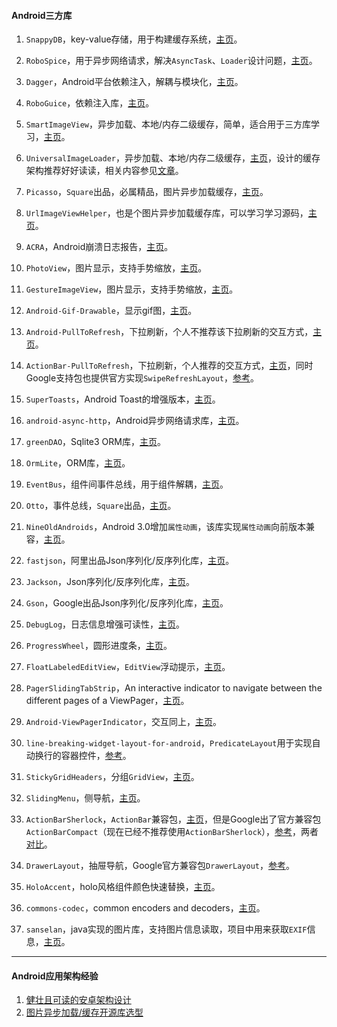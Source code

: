 #### Android三方库

1. `SnappyDB`，key-value存储，用于构建缓存系统，[主页][1]。
  
2. `RoboSpice`，用于异步网络请求，解决`AsyncTask`、`Loader`设计问题，[主页][2]。
  
3. `Dagger`，Android平台依赖注入，解耦与模块化，[主页][4]。
  
4. `RoboGuice`，依赖注入库，[主页][5]。
  
5. `SmartImageView`，异步加载、本地/内存二级缓存，简单，适合用于三方库学习，[主页][6]。
  
6. `UniversalImageLoader`，异步加载、本地/内存二级缓存，[主页][7]，设计的缓存架构推荐好好读读，相关内容参见[文章][8]。
  
7. `Picasso`，`Square`出品，必属精品，图片异步加载缓存，[主页][9]。
  
8. `UrlImageViewHelper`，也是个图片异步加载缓存库，可以学习学习源码，[主页][10]。
  
9. `ACRA`，Android崩溃日志报告，[主页][12]。
  
10. `PhotoView`，图片显示，支持手势缩放，[主页][13]。
  
11. `GestureImageView`，图片显示，支持手势缩放，[主页][14]。
  
12. `Android-Gif-Drawable`，显示gif图，[主页][15]。
  
13. `Android-PullToRefresh`，下拉刷新，个人不推荐该下拉刷新的交互方式，[主页][16]。
  
14. `ActionBar-PullToRefresh`，下拉刷新，个人推荐的交互方式，[主页][17]，同时Google支持包也提供官方实现`SwipeRefreshLayout`，[参考][18]。
  
15. `SuperToasts`，Android Toast的增强版本，[主页][19]。
  
16. `android-async-http`，Android异步网络请求库，[主页][20]。
  
17. `greenDAO`，Sqlite3 ORM库，[主页][21]。
  
18. `OrmLite`，ORM库，[主页][22]。
  
19. `EventBus`，组件间事件总线，用于组件解耦，[主页][23]。
  
20. `Otto`，事件总线，`Square`出品，[主页][24]。
  
21. `NineOldAndroids`，Android 3.0增加`属性动画`，该库实现`属性动画`向前版本兼容，[主页][25]。
  
22. `fastjson`，阿里出品Json序列化/反序列化库，[主页][26]。
  
23. `Jackson`，Json序列化/反序列化库，[主页][27]。
  
24. `Gson`，Google出品Json序列化/反序列化库，[主页][28]。
  
25. `DebugLog`，日志信息增强可读性，[主页][29]。
  
26. `ProgressWheel`，圆形进度条，[主页][30]。
  
27. `FloatLabeledEditView`，`EditView`浮动提示，[主页][31]。
  
28. `PagerSlidingTabStrip`，An interactive indicator to navigate between the different pages of a ViewPager，[主页][32]。
  
29. `Android-ViewPagerIndicator`，交互同上，[主页][33]。
  
30. `line-breaking-widget-layout-for-android`，`PredicateLayout`用于实现自动换行的容器控件，[参考][34]。
  
31. `StickyGridHeaders`，分组`GridView`，[主页][35]。
  
32. `SlidingMenu`，侧导航，[主页][36]。
  
33. `ActionBarSherlock`，`ActionBar`兼容包，[主页][37]，但是Google出了官方兼容包`ActionBarCompact`（现在已经不推荐使用`ActionBarSherlock`），[参考][38]，两者[对比][39]。
  
34. `DrawerLayout`，抽屉导航，Google官方兼容包`DrawerLayout`，[参考][40]。
  
35. `HoloAccent`，holo风格组件颜色快速替换，[主页][41]。
  
36. `commons-codec`，common encoders and decoders，[主页][42]。
  
37. `sanselan`，java实现的图片库，支持图片信息读取，项目中用来获取`EXIF`信息，[主页][43]。
  
----
#### Android应用架构经验

1. [健壮且可读的安卓架构设计][3]
2. [图片异步加载/缓存开源库选型][11]


[1]: https://github.com/nhachicha/SnappyDB "SnappyDB"
[2]: https://github.com/stephanenicolas/robospice "RoboSpice"
[3]: http://blog.jobbole.com/66606/
[4]: http://square.github.io/dagger/ "Dagger"
[5]: https://github.com/roboguice/roboguice "RoboGuice"
[6]: http://loopj.com/android-smart-image-view/ "SmartImageView"
[7]: https://github.com/nostra13/Android-Universal-Image-Loader "UniversalImageLoader"
[8]: ./UIL学习.md "UIL学习笔记"
[9]: http://square.github.io/picasso/ "Picasso"
[10]: https://github.com/koush/UrlImageViewHelper "UrlImageViewHelper"
[11]: http://blog.jobbole.com/66115/
[12]: https://github.com/ACRA/acra "ACRA"
[13]: https://github.com/chrisbanes/PhotoView "PhotoView"
[14]: https://github.com/jasonpolites/gesture-imageview "GestureImageView"
[15]: https://github.com/koral--/android-gif-drawable "Android-Gif-Drawable"
[16]: https://github.com/chrisbanes/Android-PullToRefresh "Android-PullToRefresh"
[17]: https://github.com/chrisbanes/ActionBar-PullToRefresh "ActionBar-PullToRefresh"
[18]: http://developer.android.com/intl/zh-cn/reference/android/support/v4/widget/SwipeRefreshLayout.html "SwipeRefreshLayout"
[19]: https://github.com/JohnPersano/SuperToasts "SuperToasts"
[20]: http://loopj.com/android-async-http/ "android-async-http"
[21]: http://greendao-orm.com/ "greenDAO"
[22]: http://ormlite.com/ "OrmLite"
[23]: https://github.com/greenrobot/EventBus "EventBus"
[24]: http://square.github.io/otto/ "Otto"
[25]: http://nineoldandroids.com/ "NineOldAndroids"
[26]: https://github.com/alibaba/fastjson "fastjson"
[27]: https://github.com/FasterXML/jackson "Jackson"
[28]: http://code.google.com/p/google-gson/ "Gson"
[29]: https://github.com/MustafaFerhan/DebugLog "DebugLog"
[30]: https://github.com/Todd-Davies/ProgressWheel "ProgressWheel"
[31]: https://github.com/wrapp/floatlabelededittext "Float Labeled EditText"
[32]: https://github.com/astuetz/PagerSlidingTabStrip "PagerSlidingTabStrip"
[33]: https://github.com/JakeWharton/Android-ViewPagerIndicator "Android-ViewPagerIndicator"
[34]: http://stackoverflow.com/questions/549451/line-breaking-widget-layout-for-android "PredicateLayout"
[35]: http://tonicartos.github.io/StickyGridHeaders/ "StickyGridHeaders"
[36]: https://github.com/jfeinstein10/SlidingMenu "SlidingMenu"
[37]: http://actionbarsherlock.com/ "ActionBarSherlock"
[38]: http://android-developers.blogspot.com/2013/08/actionbarcompat-and-io-2013-app-source.html "ActionBarCompat"
[39]: http://stackoverflow.com/questions/7844517/difference-between-actionbarsherlock-and-actionbar-compatibility "ActionBarSherlock vs ActionBarCompat"
[40]: https://developer.android.com/intl/zh-cn/reference/android/support/v4/widget/DrawerLayout.html "DrawerLayout"
[41]: https://github.com/negusoft/holoaccent "HoloAccent"
[42]: http://commons.apache.org/proper/commons-codec/ "Commons Codec"
[43]: http://commons.apache.org/proper/commons-imaging/ "Commons Imaging"
